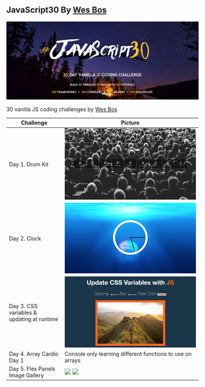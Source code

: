 ## JavaScript30 By [Wes Bos](javascript30.com)

![](./Images/HomePage.png)

30 vanilla JS coding challenges by [Wes Bos](javascript30.com)

Challenge | Picture
--------- | --------
Day 1. Drum Kit | ![](./Images/drumKit.png)
Day 2. Clock | ![](./Images/clock.png)
Day 3. CSS variables & updating at runtime | ![](./Images/cssVarables.png)
Day 4. Array Cardio Day 1 | Console only learning different functions to use on arrays
Day 5. Flex Panels Image Gallery | ![](./Images/flexA.png) ![](./Images/flexB.png)
